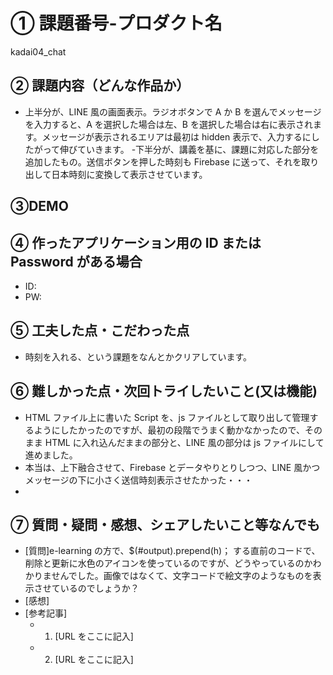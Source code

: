 # ① 課題番号-プロダクト名

kadai04_chat

## ② 課題内容（どんな作品か）

- 上半分が、LINE 風の画面表示。ラジオボタンで A か B を選んでメッセージを入力すると、A を選択した場合は左、B を選択した場合は右に表示されます。メッセージが表示されるエリアは最初は hidden 表示で、入力するにしたがって伸びていきます。 -下半分が、講義を基に、課題に対応した部分を追加したもの。送信ボタンを押した時刻も Firebase に送って、それを取り出して日本時刻に変換して表示させています。

## ③DEMO

## ④ 作ったアプリケーション用の ID または Password がある場合

- ID:
- PW:

## ⑤ 工夫した点・こだわった点

- 時刻を入れる、という課題をなんとかクリアしています。

## ⑥ 難しかった点・次回トライしたいこと(又は機能)

- HTML ファイル上に書いた Script を、js ファイルとして取り出して管理するようにしたかったのですが、最初の段階でうまく動かなかったので、そのまま HTML に入れ込んだままの部分と、LINE 風の部分は js ファイルにして進めました。
- 本当は、上下融合させて、Firebase とデータやりとりしつつ、LINE 風かつメッセージの下に小さく送信時刻表示させたかった・・・
-

## ⑦ 質問・疑問・感想、シェアしたいこと等なんでも

- [質問]e-learning の方で、$(#output).prepend(h)； する直前のコードで、削除と更新に水色のアイコンを使っているのですが、どうやっているのかわかりませんでした。画像ではなくて、文字コードで絵文字のようなものを表示させているのでしょうか？
- [感想]
- [参考記事]
  - 1. [URL をここに記入]
  - 2. [URL をここに記入]
